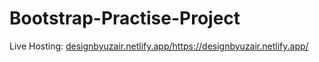 # Bootstrap-Practise-Project

Live Hosting: [designbyuzair.netlify.app/](https://designbyuzair.netlify.app/)https://designbyuzair.netlify.app/
